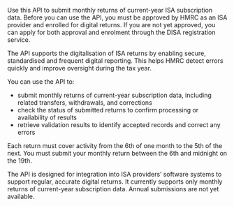 Use this API to submit monthly returns of current-year ISA subscription data. Before you can use the API, you must be approved by HMRC as an ISA provider and enrolled for digital returns. If you are not yet approved, you can apply for both approval and enrolment through the DISA registration service.

The API supports the digitalisation of ISA returns by enabling secure, standardised and frequent digital reporting. This helps HMRC detect errors quickly and improve oversight during the tax year.

You can use the API to:

- submit monthly returns of current-year subscription data, including related transfers, withdrawals, and corrections
- check the status of submitted returns to confirm processing or availability of results
- retrieve validation results to identify accepted records and correct any errors

Each return must cover activity from the 6th of one month to the 5th of the next. You must submit your monthly return between the 6th and midnight on the 19th.

The API is designed for integration into ISA providers’ software systems to support regular, accurate digital returns. It currently supports only monthly returns of current-year subscription data. Annual submissions are not yet available.
